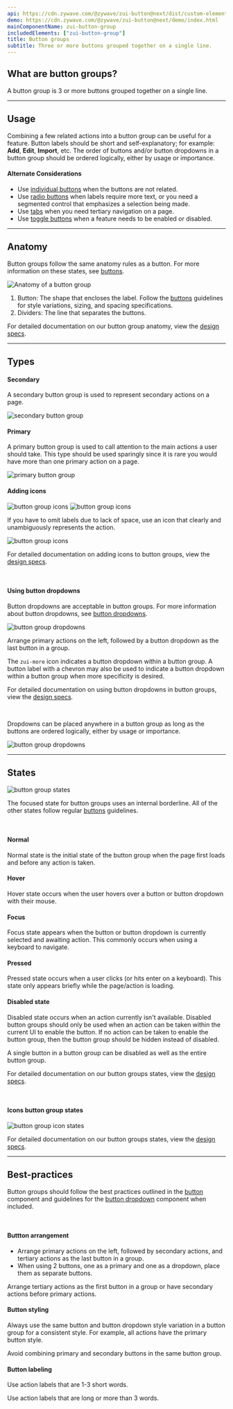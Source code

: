 ```yaml
---
api: https://cdn.zywave.com/@zywave/zui-button@next/dist/custom-elements.json
demo: https://cdn.zywave.com/@zywave/zui-button@next/demo/index.html
mainComponentName: zui-button-group
includedElements: ["zui-button-group"]
title: Button groups
subtitle: Three or more buttons grouped together on a single line.
---
```


## What are button groups?

A button group is 3 or more buttons grouped together on a single line.

---

## Usage

Combining a few related actions into a button group can be useful for a feature. Button labels should be short and self-explanatory; for example: **Add**, **Edit**, **Import**, etc. The order of buttons and/or button dropdowns in a button group should be ordered logically, either by usage or importance.

#### Alternate Considerations

- Use [individual buttons](/design-system/components/buttons/) when the buttons are not related.
- Use [radio buttons](/design-system/components/radio-buttons/) when labels require more text, or you need a segmented control that emphasizes a selection being made.
- Use [tabs](/design-system/components/tabs/) when you need tertiary navigation on a page.
- Use [toggle buttons](/design-system/components/toggles/) when a feature needs to be enabled or disabled.

---

## Anatomy

Button groups follow the same anatomy rules as a button. For more information on these states, see [buttons](/design-system/components/buttons/).

![Anatomy of a button group](images/components/button-groups/anatomy.svg)

1. Button: The shape that encloses the label. Follow the [buttons](/design-system/components/buttons/) guidelines for style variations, sizing, and spacing specifications.
2. Dividers: The line that separates the buttons.

For detailed documentation on our button group anatomy, view the [design specs](https://xd.adobe.com/view/f1da7e56-5f40-48b1-9502-c3da540a7068-a489/specs/).

---

## Types

#### Secondary

A secondary button group is used to represent secondary actions on a page.

![secondary button group](images/components/button-groups/secondary.svg)

#### Primary

A primary button group is used to call attention to the main actions a user should take. This type should be used sparingly since it is rare you would have more than one primary action on a page.

![primary button group](images/components/button-groups/primary.svg)

#### Adding icons

![button group icons](images/components/button-groups/icons2.svg) ![button group icons](images/components/button-groups/icons.svg)

If you have to omit labels due to lack of space, use an icon that clearly and unambiguously represents the action.

![button group icons](images/components/button-groups/icons3.svg)

For detailed documentation on adding icons to button groups, view the [design specs](https://xd.adobe.com/view/f1da7e56-5f40-48b1-9502-c3da540a7068-a489/screen/0221f047-f6ae-4f88-92d0-29d69d4be97b/specs/).

<br>

#### Using button dropdowns

Button dropdowns are acceptable in button groups. For more information about button dropdowns, see [button dropdowns](/design-system/components/button-dropdowns/).

![button group dropdowns](images/components/button-groups/buttondropdown.svg)

Arrange primary actions on the left, followed by a button dropdown as the last button in a group.

The `zui-more` icon indicates a button dropdown within a button group. A button label with a chevron may also be used to indicate a button dropdown within a button group when more specificity is desired.

For detailed documentation on using button dropdowns in button groups, view the [design specs](https://xd.adobe.com/view/f1da7e56-5f40-48b1-9502-c3da540a7068-a489/screen/aae0de17-ab8f-4713-b765-53f512169cd7/specs/).

<br>

Dropdowns can be placed anywhere in a button group as long as the buttons are ordered logically, either by usage or importance.

![button group dropdowns](images/components/button-groups/buttondropdown2.png)

---

## States

![button group states](images/components/button-groups/states.svg)

The focused state for button groups uses an internal borderline. All of the other states follow regular [buttons](/design-system/components/buttons/) guidelines.

<br>

#### Normal

Normal state is the initial state of the button group when the page first loads and before any action is taken.

#### Hover

Hover state occurs when the user hovers over a button or button dropdown with their mouse.

#### Focus

Focus state appears when the button or button dropdown is currently selected and awaiting action. This commonly occurs when using a keyboard to navigate.

#### Pressed

Pressed state occurs when a user clicks (or hits enter on a keyboard). This state only appears briefly while the page/action is loading.

#### Disabled state

Disabled state occurs when an action currently isn't available. Disabled button groups should only be used when an action can be taken within the current UI to enable the button. If no action can be taken to enable the button group, then the button group should be hidden instead of disabled.

A single button in a button group can be disabled as well as the entire button group.

For detailed documentation on our button groups states, view the [design specs](https://xd.adobe.com/view/f1da7e56-5f40-48b1-9502-c3da540a7068-a489/screen/e977216b-4526-4bc5-9899-bdbaa4141307/specs/).

<br>

#### Icons button group states

![button group icon states](images/components/button-groups/states2.svg)

For detailed documentation on our button groups states, view the [design specs](https://xd.adobe.com/view/f1da7e56-5f40-48b1-9502-c3da540a7068-a489/screen/20cde077-f0e1-4e45-8e99-cc2e77a332a7/specs/).

---

## Best-practices

Button groups should follow the best practices outlined in the [button](/design-system/components/buttons/) component and guidelines for the [button dropdown](/design-system/components/button-dropdowns/) component when included.

<br>

#### Buttton arrangement

<Grid>

<GridCol col="span-6">

<Do />

- Arrange primary actions on the left, followed by secondary actions, and tertiary actions as the last button in a group.
- When using 2 buttons, one as a primary and one as a dropdown, place them as separate buttons.

</GridCol>

<GridCol col="span-6">

<DoNot />

Arrange tertiary actions as the first button in a group or have secondary actions before primary actions.

</GridCol>

</Grid>

<spacer size="small" />

#### Button styling

<Grid>

<GridCol col="span-6">

<Do />

Always use the same button and button dropdown style variation in a button group for a consistent style. For example, all actions have the primary button style.

</GridCol>

<GridCol col="span-6">

<DoNot />

Avoid combining primary and secondary buttons in the same button group.

</GridCol>

</Grid>

<spacer size="small" />

#### Button labeling

<Grid>

<GridCol col="span-6">

<Do />

Use action labels that are 1-3 short words.

</GridCol>

<GridCol col="span-6">

<DoNot />

Use action labels that are long or more than 3 words.

</GridCol>

</Grid>
